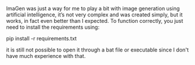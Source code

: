 ImaGen was just a way for me to play a bit with image generation using artificial intelligence, it’s not very complex and was created simply, but it works, in fact even better than I expected. To function correctly, you just need to install the requirements using: 

pip install -r requirements.txt

it is still not possible to open it through a bat file or executable since I don't have much experience with that.
